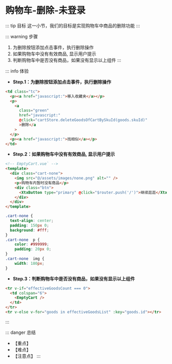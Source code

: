 # 购物车-删除-未登录

::: tip 目标
这一小节，我们的目标是实现购物车中商品的删除功能
:::

::: warning 步骤

1. 为删除按钮添加点击事件，执行删除操作
2. 如果购物车中没有有效商品, 显示用户提示
3. 判断购物车中是否没有商品，如果没有显示以上组件
:::

::: info 体验

* **Step.1：为删除按钮添加点击事件，执行删除操作**

```html
<td class="tc">
  <p><a href="javascript:">移入收藏夹</a></p>
  <p>
    <a
      class="green"
      href="javascript:"
      @click="cartStore.deleteGoodsOfCartBySkuId(goods.skuId)"
      >删除</a
    >
  </p>
  <p><a href="javascript:">找相似</a></p>
</td>
```

* **Step.2：如果购物车中没有有效商品, 显示用户提示**

```html
<!-- EmptyCart.vue` -->
<template>
  <div class="cart-none">
    <img src="@/assets/images/none.png" alt="" />
    <p>购物车内暂时没有商品</p>
    <div class="btn">
      <XtxButton type="primary" @click="$router.push('/')">继续逛逛</XtxButton>
    </div>
  </div>
</template>

```

```css
.cart-none {
  text-align: center;
  padding: 150px 0;
  background: #fff;
}
.cart-none  p {
    color: #999999;
    padding: 20px 0;
}
.cart-none  img {
    width: 180px;
}
```

* **Step.3：判断购物车中是否没有商品，如果没有显示以上组件**

```html
<tr v-if="effectiveGoodsCount === 0">
  <td colspan="6">
    <EmptyCart />
  </td>
</tr>
<tr v-else v-for="goods in effectiveGoodsList" :key="goods.id"></tr>
```

:::

::: danger 总结

* 【重点】
* 【难点】
* 【注意点】
:::

